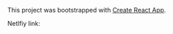 This project was bootstrapped with [Create React App](https://github.com/facebook/create-react-app).

Netlfiy link: